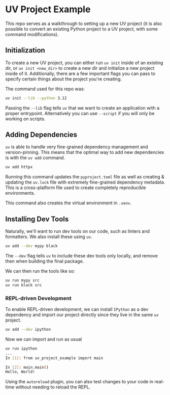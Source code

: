 # UV Project Example

This repo serves as a walkthrough to setting up a new UV project (it is also possible to convert an existing Python project to a UV project, with some command modifications).

## Initialization

To create a new UV project, you can either run `uv init` inside of an existing dir, or `uv init <new_dir>` to create a new dir and initialize a new project inside of it. Additionally, there are a few important flags you can pass to specify certain things about the project you're creating.

The command used for this repo was:

```sh
uv init --lib --python 3.12
```

Passing the `--lib` flag tells `uv` that we want to create an application with a proper entrypoint. Alternatively you can use `--script` if you will only be working on scripts.

## Adding Dependencies

`uv` is able to handle very fine-grained dependency management and version-pinning. This means that the optimal way to add new dependencies is with the `uv add` command.

```sh
uv add httpx
```

Running this command updates the `pyproject.toml` file as well as creating & updating the `uv.lock` file with extremely fine-grained dependency metadata. This is a cross-platform file used to create completely reproducible environments.

This command also creates the virtual environment in `.venv`.

## Installing Dev Tools

Naturally, we'll want to run dev tools on our code, such as linters and formatters. We also install these using `uv`.

```sh
uv add --dev mypy black
```

The `--dev` flag tells `uv` to include these dev tools only locally, and remove then when building the final package.

We can then run the tools like so:

```sh
uv run mypy src
uv run black src    
```

### REPL-driven Development

To enable REPL-driven development, we can install `IPython` as a dev dependency and import our project directly since they live in the same `uv` project.

```sh
uv add --dev ipython
```

Now we can import and run as usual

```sh
uv run ipython
...
In [1]: from uv_project_example import main

In [2]: main.main()
Hello, World!
```

Using the `autoreload` plugin, you can also test changes to your code in real-time without needing to reload the REPL.
